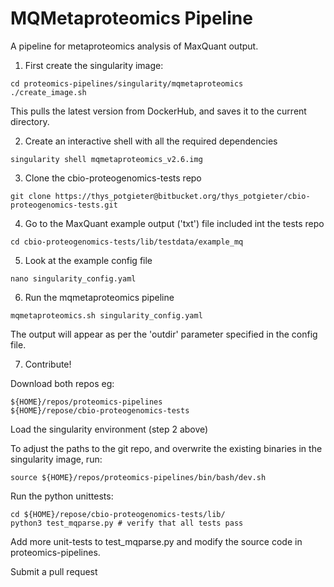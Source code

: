# MQMetaproteomics Pipeline

A pipeline for metaproteomics analysis of MaxQuant output.

1. First create the singularity image:

~~~
cd proteomics-pipelines/singularity/mqmetaproteomics
./create_image.sh
~~~

This pulls the latest version from DockerHub, and saves it to the current directory.

2. Create an interactive shell with all the required dependencies
~~~
singularity shell mqmetaproteomics_v2.6.img
~~~

3. Clone the cbio-proteogenomics-tests repo
~~~
git clone https://thys_potgieter@bitbucket.org/thys_potgieter/cbio-proteogenomics-tests.git
~~~

4. Go to the MaxQuant example output ('txt') file included int the tests repo

~~~
cd cbio-proteogenomics-tests/lib/testdata/example_mq
~~~

5. Look at the example config file
~~~ 
nano singularity_config.yaml
~~~

6. Run the mqmetaproteomics pipeline
~~~
mqmetaproteomics.sh singularity_config.yaml
~~~

The output will appear as per the 'outdir' parameter specified in the config file.

7. Contribute!

Download both repos eg:
~~~
${HOME}/repos/proteomics-pipelines
${HOME}/repose/cbio-proteogenomics-tests
~~~
Load the singularity environment (step 2 above)

To adjust the paths to the git repo, and overwrite the existing binaries in the singularity image, run:
~~~
source ${HOME}/repos/proteomics-pipelines/bin/bash/dev.sh
~~~
Run the python unittests:
~~~
cd ${HOME}/repose/cbio-proteogenomics-tests/lib/ 
python3 test_mqparse.py # verify that all tests pass
~~~
Add more unit-tests to test_mqparse.py and modify the source code in proteomics-pipelines. 

Submit a pull request




